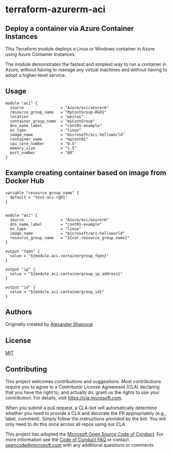 # terraform-azurerm-aci

## Deploy a container via Azure Container Instances 

This Terraform module deploys a Linux or Windows container in Azure using Azure Container Instances.

The module demonstrates the fastest and simplest way to run a container in Azure, without having to manage any virtual machines and without having to adopt a higher-level service.

## Usage

```hcl
module "aci" {
  source                = "Azure/aci/azurerm"
  resource_group_name   = "MyContGroup-RG01"
  location              = "westus"
  container_group_name  = "myContGroup"
  dns_name_label        = "cont01-example"
  os_type               = "linux"
  image_name            = "microsoft/aci-helloworld"
  container_name        = "mycont01"
  cpu_core_number       = "0.5"
  memory_size           = "1.5"
  port_number           = "80"
}
```

## Example creating container based on image from Docker Hub 

```hcl
variable "resource_group_name" {
  default = "test-aci-rg01"
}


module "aci" {
  source                = "Azure/aci/azurerm"
  dns_name_label        = "cont01-example"
  os_type               = "linux"
  image_name            = "microsoft/aci-helloworld"
  resource_group_name   = "${var.resource_group_name}"
}

output "fqdn" {
  value = "${module.aci.containergroup_fqdn}"
}

output "ip" {
  value = "${module.aci.containergroup_ip_address}"
}

output "id" {
  value = "${module.aci.containergroup_id}"
}
```

## Authors

Originally created by [Alexander Shapoval](http://github.com/ashapoms)

## License

[MIT](LICENSE)


## Contributing

This project welcomes contributions and suggestions.  Most contributions require you to agree to a
Contributor License Agreement (CLA) declaring that you have the right to, and actually do, grant us
the rights to use your contribution. For details, visit https://cla.microsoft.com.

When you submit a pull request, a CLA-bot will automatically determine whether you need to provide
a CLA and decorate the PR appropriately (e.g., label, comment). Simply follow the instructions
provided by the bot. You will only need to do this once across all repos using our CLA.

This project has adopted the [Microsoft Open Source Code of Conduct](https://opensource.microsoft.com/codeofconduct/).
For more information see the [Code of Conduct FAQ](https://opensource.microsoft.com/codeofconduct/faq/) or
contact [opencode@microsoft.com](mailto:opencode@microsoft.com) with any additional questions or comments.
